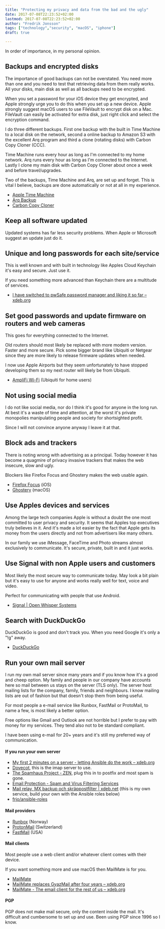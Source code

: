 ```yaml
---
title: "Protecting my privacy and data from the bad and the ugly"
date: 2017-07-08T22:23:52+02:00
lastmod: 2017-07-08T22:23:52+02:00
author: "Fredrik Jonsson"
tags: ["technology","security", "macOS", "iphone"]
draft: true

---
```


In order of importance, in my personal opinion.

## Backups and encrypted disks

The importance of good backups can not be overstated. You need more than one and you need to test that retrieving data from them really works. All your disks, main disk as well as all backups need to be encrypted.

When you set a password for your iOS device they get encrypted, and Apple strongly urge you to do this when you set up a new device. Apple strongly suggest macOS users to use FileVault to encrypt disk on a Mac. FileVault can easily be activated for extra disk, just right click and select the encryption command.

I do three different backups. First one backup with the built in Time Machine to a local disk on the network, second a online backup to Amazon S3 with the excellent Arq program and third a clone (rotating disks) with Carbon Copy Cloner (CCC).

Time Machine runs every hour as long as I'm connected to my home network. Arq runs every hour as long as I'm connected to the Internet. Lastly I clone my main disk with Carbon Copy Cloner about once a week and before travel/upgrades.

Two of the backups, Time Machine and Arq, are set up and forget. This is vital I believe, backups are done automatically or not at all in my experience.

* [Apple Time Machine](https://support.apple.com/en-us/HT201250)
* [Arq Backup](https://www.arqbackup.com/)
* [Carbon Copy Cloner](https://bombich.com/)

## Keep all software updated

Updated systems has far less security problems. When Apple or Microsoft suggest an update just do it.

## Unique and long passwords for each site/service

This is well known and with built in technology like Apples Cloud Keychain it's easy and secure. Just use it.

If you need something more advanced than Keychain there are a multitude of services.

* [I have switched to pwSafe password manager and liking it so far – xdeb.org](/post/2016/01/20/i-have-switched-to-pwsafe-password-manager-and-liking-it-so-far/)

## Set good passwords and update firmware on routers and web cameras

This goes for everything connected to the Internet.

Old routers should most likely be replaced with more modern version. Faster and more secure. Pick some bigger brand like Ubiquiti or Netgear since they are more likely to release firmware updates when needed.

I now use Apple Airports but they seem unfortunately to have stopped developing them so my next router will likely be from Ubiquiti.

* [AmpliFi Wi-Fi](https://www.amplifi.com/) (Ubiquiti for home users)

## Not using social media

I do not like social media, nor do I think it's good for anyone in the long run. At best it's a waste of time and attention, at the worst it's private monopolies manipulating people and society for shortsighted profit.

Since I will not convince anyone anyway I leave it at that.

## Block ads and trackers

There is noting wrong with advertising as a principal. Today however it has become a quagmire of privacy invasive trackers that makes the web insecure, slow and ugly.

Blockers like Firefox Focus and Ghostery makes the web usable again.

* [Firefox Focus](https://support.mozilla.org/en-US/kb/focus) (iOS)
* [Ghostery](https://www.ghostery.com/) (macOS)

## Use Apples devices and services

Among the large tech companies Apple is without a doubt the one most committed to user privacy and security. It seems that Apples top executives truly believes in it. And it's made a lot easier by the fact that Apple gets its money from the users directly and not from advertisers like many others.

In our family we use iMessage, FaceTime and Photo streams almost exclusively to communicate. It's secure, private, built in and it just works.

## Use Signal with non Apple users and customers

Most likely the most secure way to communicate today. May look a bit plain but it's easy to use for anyone and works really well for text, voice and video.

Perfect for communicating with people that use Android.

* [Signal | Open Whisper Systems](https://whispersystems.org/)

## Search with DuckDuckGo

DuckDuckGo is good and don't track you. When you need Google it's only a "!g" away.

* [DuckDuckGo](https://duckduckgo.com/)

## Run your own mail server

I run my own mail server since many years and if you know how it's a good and cheep option. My family and people in our company have accounts here so mail between us stays on the server (TLS only). The server host mailing lists for the company, family, friends and neighbours. I know mailing lists are out of fashion but that doesn't stop them from being useful.

For most people a e-mail service like Runbox, FastMail or ProtoMail, to name a few, is most likely a better option.

Free options like Gmail and Outlook are not horrible but I prefer to pay with money for my services. They tend also not to be standard compliant.

I have been using e-mail for 20+ years and it's still my preferred way of communication.

#### If you run your own server

* [My first 2 minutes on a server - letting Ansible do the work – xdeb.org](/post/2016/06/23/my-first-2-minutes-on-a-server---letting-ansible-do-the-work/)
* [Dovecot](https://dovecot.org/), this is the imap server to use.
* [The Spamhaus Project - ZEN](https://www.spamhaus.org/zen/), plug this in to postfix and most spam is gone.
* [Email Protection - Spam and Virus Filtering Services](https://www.mailroute.net/)
* [Mail relay, MX backup och skräppostfilter | xdeb.net](https://xdeb.net/mailrelay) (this is my own service, build your own with the Ansible roles below)
* [frjo/ansible-roles](https://github.com/frjo/ansible-roles)

#### Mail providers

* [Runbox](https://runbox.com/) (Norway)
* [ProtonMail](https://protonmail.com/) (Switzerland)
* [FastMail](https://www.fastmail.com/) (USA)

#### Mail clients

Most people use a web client and/or whatever client comes with their device.

If you want something more and use macOS then MailMate is for you.

* [MailMate](https://freron.com/)
* [MailMate replaces GyazMail after four years – xdeb.org](/post/2014/05/16/mailmate-replaces-gyazmail-after-four-years/)
* [MailMate - The email client for the rest of us – xdeb.org](/post/2015/01/30/mailmate---the-email-client-for-the-rest-of-us/)

#### PGP

PGP does not make mail secure, only the content inside the mail. It's difficult and cumbersome to set up and use. Been using PGP since 1996 so I know.
